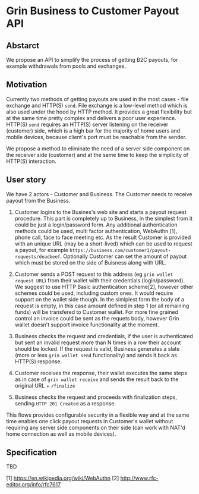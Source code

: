 # Grin Business to Customer Payout API

## Abstarct
We propose an API to simplify the process of getting B2C payouts, for example withdrawals from pools and exchanges. 

## Motivation
Currently two methods of getting payouts are used in the most cases - file exchange and HTTP(S) `send`. File exchange is a low-level method which is also used under the hood by HTTP method. It provides a great flexibility but at the same time pretty complex and delivers a poor user experience. HTTP(S) `send` requires an HTTP(S) server listening on the receiver (customer) side, which is a high bar for the majority of home users and mobile devices, because client's port must be reachable from the sender.

We propose a method to eliminate the need of a server side component on the receiver side (customer) and at the same time to keep the simplicity of HTTP(S) interaction.

## User story
We have 2 actors - Customer and Business. The Customer needs to receive payout from the Business.

1. Customer logins to the Busines's web site and starts a payout request procedure. This part is completely up to Business, in the simplest from it could be just a login/password form. Any additional authentication methods could be used, multi factor authentication, WebAuthn [1], phone call, face to face meeting etc. As the result Customer is provided with an unique URL (may be a short-lived) which can be used to request a payout, for example `https://business.com/customer1/payout-requests/deadbeef`. Optionally Customer can set the amount of payout which must be stored on the side of Buisness along with URL.

2. Customer sends a POST request to this address (eg `grin wallet request URL`) from their wallet with their credentials (login/password). We suggest to use HTTP Basic authentication scheme[2], however other schemes could be used, including custom ones. It would require support on the wallet side though. In the simlplest form the body of a request is empty, in this case amount defined in step 1 (or all remaining funds) will be transfered to Customer wallet. For more fine grained control an invoice could be sent as the requets body, however Grin wallet doesn't support invoice functionality at the moment.

3. Business checks the request and credentials, if the user is authenticated but sent an invalid request more than N times in a row their account should be locked. If the request is valid, Business generates a slate (more or less `grin wallet send` functionality) and sends it back as HTTP(S) response. 

4. Customer receives the response, their wallet executes the same steps as in case of `grin wallet receive` and sends the result back to the original URL + `/finalize`

5. Business checks the request and proceeds with finalization steps, sending `HTTP 201 Created` as a response.

This flows provides configurable security in a flexible way and at the same time enables one click payout requests in Customer's wallet without requiring any server side components on their side (can work with NAT'd home connection as well as mobile devices).

## Specification

TBD

[1] https://en.wikipedia.org/wiki/WebAuthn
[2] http://www.rfc-editor.org/info/rfc7617
